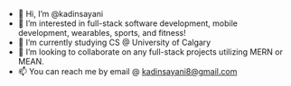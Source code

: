 - 👋 Hi, I’m @kadinsayani
- 👀 I’m interested in full-stack software development, mobile development, wearables, sports, and fitness!
- 🌱 I’m currently studying CS @ University of Calgary
- 💞️ I’m looking to collaborate on any full-stack projects utilizing MERN or MEAN.
- 📫 You can reach me by email @ kadinsayani8@gmail.com

<!---
kadinsayani/kadinsayani is a ✨ special ✨ repository because its `README.md` (this file) appears on your GitHub profile.
You can click the Preview link to take a look at your changes.
--->
